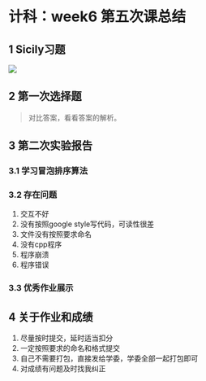 # 计科：week6 第五次课总结

## 1 Sicily习题

![](http://ww3.sinaimg.cn/large/ed796d65gw1exquv19p63j21ia0l6gs6.jpg)

## 2 第一次选择题

> 对比答案，看看答案的解析。

## 3 第二次实验报告

### 3.1 学习冒泡排序算法

### 3.2 存在问题

1. 交互不好
2. 没有按照google style写代码，可读性很差
3. 文件没有按照要求命名
4. 没有cpp程序
5. 程序崩溃
6. 程序错误

### 3.3 优秀作业展示

## 4 关于作业和成绩

1. 尽量按时提交，延时适当扣分
2. 一定按照要求的命名和格式提交
3. 自己不需要打包，直接发给学委，学委全部一起打包即可
4. 对成绩有问题及时找我纠正
